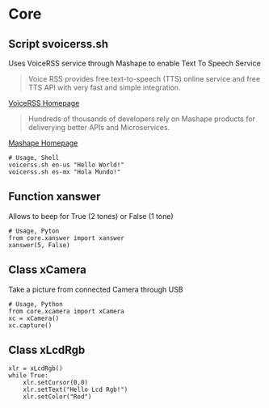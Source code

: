 Core
==

## Script svoicerss.sh

Uses VoiceRSS service through Mashape to enable Text To Speech Service

> Voice RSS provides free text-to-speech (TTS) online service and free TTS API with very fast and simple integration.

[VoiceRSS Homepage](http://www.voicerss.org/)

> Hundreds of thousands of developers rely on Mashape products for deliverying better APIs and Microservices.

[Mashape Homepage](https://www.mashape.com/)

    # Usage, Shell
    voicerss.sh en-us "Hello World!"
    voicerss.sh es-mx "Hola Mundo!"

## Function xanswer

Allows to beep for True (2 tones) or False (1 tone)

    # Usage, Pyton
    from core.xanswer import xanswer
    xanswer(5, False)

## Class xCamera

Take a picture from connected Camera through USB

    # Usage, Python
    from core.xcamera import xCamera
    xc = xCamera()
    xc.capture()

## Class xLcdRgb

    xlr = xLcdRgb()
    while True:
        xlr.setCursor(0,0)
        xlr.setText("Hello Lcd Rgb!")
        xlr.setColor("Red")
    